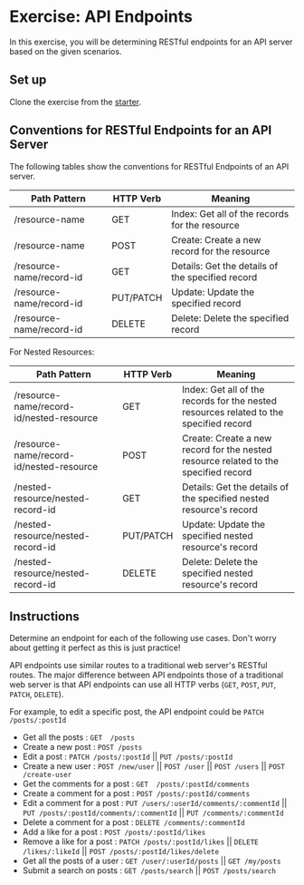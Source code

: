 # Exercise: API Endpoints

In this exercise, you will be determining RESTful endpoints for an API server
based on the given scenarios.

## Set up

Clone the exercise from the [starter].

## Conventions for RESTful Endpoints for an API Server

The following tables show the conventions for RESTful Endpoints of an API
server.

| Path Pattern             | HTTP Verb | Meaning                                          |
| ------------------------ | --------- | ------------------------------------------------ |
| /resource-name           | GET       | Index: Get all of the records for the resource   |
| /resource-name           | POST      | Create: Create a new record for the resource     |
| /resource-name/record-id | GET       | Details: Get the details of the specified record |
| /resource-name/record-id | PUT/PATCH | Update: Update the specified record              |
| /resource-name/record-id | DELETE    | Delete: Delete the specified record              |

For Nested Resources:

| Path Pattern                             | HTTP Verb | Meaning                                                                                |
| ---------------------------------------- | --------- | -------------------------------------------------------------------------------------- |
| /resource-name/record-id/nested-resource | GET       | Index: Get all of the records for the nested resources related to the specified record |
| /resource-name/record-id/nested-resource | POST      | Create: Create a new record for the nested resource related to the specified record    |
| /nested-resource/nested-record-id        | GET       | Details: Get the details of the specified nested resource's record                     |
| /nested-resource/nested-record-id        | PUT/PATCH | Update: Update the specified nested resource's record                                  |
| /nested-resource/nested-record-id        | DELETE    | Delete: Delete the specified nested resource's record                                  |

## Instructions

Determine an endpoint for each of the following use cases. Don't worry about
getting it perfect as this is just practice!

API endpoints use similar routes to a traditional web server's RESTful routes.
The major difference between API endpoints those of a traditional web server is
that API endpoints can use all HTTP verbs (`GET`, `POST`, `PUT`, `PATCH`,
`DELETE`).

For example, to edit a specific post, the API endpoint could be
`PATCH /posts/:postId`

- Get all the posts : `GET  /posts`
- Create a new post : `POST /posts`
- Edit a post : `PATCH /posts/:postId` || `PUT /posts/:postId`
- Create a new user : `POST /new/user` || `POST /user` || `POST /users` || `POST /create-user`
- Get the comments for a post : `GET  /posts/:postId/comments`
- Create a comment for a post : `POST /posts/:postId/comments`
- Edit a comment for a post : `PUT /users/:userId/comments/:commentId` || `PUT /posts/:postId/comments/:commentId` || `PUT /comments/:commentId`
- Delete a comment for a post : `DELETE /comments/:commentId`
- Add a like for a post : `POST /posts/:postId/likes`
- Remove a like for a post : `PATCH /posts/:postId/likes` || `DELETE /likes/:likeId` || `POST /posts/:postId/likes/delete`
- Get all the posts of a user : `GET /user/:userId/posts` || `GET /my/posts`
- Submit a search on posts : `GET /posts/search` || `POST /posts/search`

[starter]: https://github.com/appacademy/practice-for-week-08-creating-api-docs
